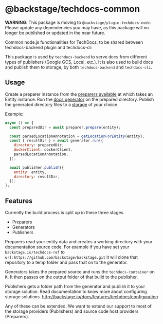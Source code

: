 # @backstage/techdocs-common

**WARNING**: This package is moving to `@backstage/plugin-techdocs-node`.
Please update any dependencies you may have, as this package will no longer be
published or updated in the near future.

Common node.js functionalities for TechDocs, to be shared between techdocs-backend plugin and techdocs-cli

This package is used by `techdocs-backend` to serve docs from different types of publishers (Google GCS, Local, etc.).
It is also used to build docs and publish them to storage, by both `techdocs-backend` and `techdocs-cli`.

## Usage

Create a preparer instance from the [preparers available](/plugins/techdocs-node/src/stages/prepare) at which takes an Entity instance.
Run the [docs generator](/plugins/techdocs-node/src/stages/generate) on the prepared directory.
Publish the generated directory files to a [storage](/plugins/techdocs-node/src/stages/publish) of your choice.

Example:

```js
async () => {
  const preparedDir = await preparer.prepare(entity);

  const parsedLocationAnnotation = getLocationForEntity(entity);
  const { resultDir } = await generator.run({
    directory: preparedDir,
    dockerClient: dockerClient,
    parsedLocationAnnotation,
  });

  await publisher.publish({
    entity: entity,
    directory: resultDir,
  });
};
```

## Features

Currently the build process is split up in these three stages.

- Preparers
- Generators
- Publishers

Preparers read your entity data and creates a working directory with your documentation source code. For example if you have set your `backstage.io/techdocs-ref` to `url:https://github.com/backstage/backstage.git` it will clone that repository to a temp folder and pass that on to the generator.

Generators takes the prepared source and runs the `techdocs-container` on it. It then passes on the output folder of that build to the publisher.

Publishers gets a folder path from the generator and publish it to your storage solution. Read documentation to know more about configuring storage solutions.
http://backstage.io/docs/features/techdocs/configuration

Any of these can be extended. We want to extend our support to most of the storage providers (Publishers) and source code host providers (Preparers).
